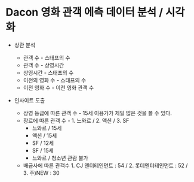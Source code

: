 # Dacon 영화 관객 에측 데이터 분석 / 시각화

* 상관 분석
  * 관객 수 - 스태프의 수
  * 관객 수 - 상영시간
  * 상영시간 - 스태프의 수
  * 이전의 영화 수 - 스태프의 수
  * 이전 영화 수 - 이전 영화 관객 수
  
* 인사이트 도출
  * 상영 등급에 따른 관객 수 - 15세 이용가가 제일 많은 것을 볼 수 있다.
  * 장르에 따른 관객 수 - 1. 느와르 / 2. 액션 / 3. SF
      * 느와르 / 15세
      * 액션 / 15세
      * SF / 12세
      * SF / 15세
      * 느와르 / 청소년 관람 불가
  * 배급사에 따른 관객수 1. CJ 엔터테인먼트 : 54 / 2. 롯데엔터테인먼트 : 52 / 3. 주)NEW : 30
